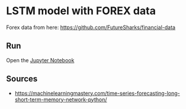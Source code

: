 # LSTM model with FOREX data

Forex data from here: https://github.com/FutureSharks/financial-data

## Run

Open the [Jupyter Notebook](supervised-lstm-forex.ipynb)

## Sources

- https://machinelearningmastery.com/time-series-forecasting-long-short-term-memory-network-python/
